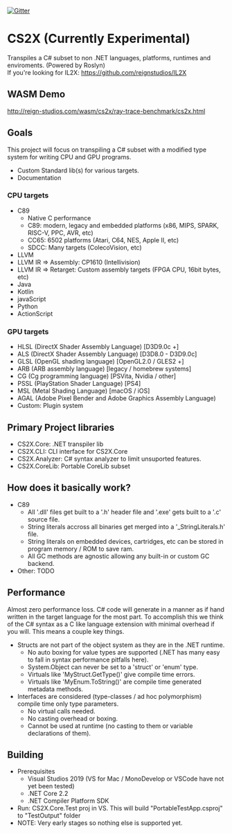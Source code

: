 [![Gitter](https://badges.gitter.im/ReignStudios/CS2X.svg)](https://gitter.im/ReignStudios/CS2X?utm_source=badge&utm_medium=badge&utm_campaign=pr-badge)

# CS2X (Currently Experimental)
Transpiles a C# subset to non .NET languages, platforms, runtimes and enviroments. (Powered by Roslyn)<br>
If you're looking for IL2X: https://github.com/reignstudios/IL2X

## WASM Demo
http://reign-studios.com/wasm/cs2x/ray-trace-benchmark/cs2x.html

## Goals
This project will focus on transpiling a C# subset with a modified type system for writing CPU and GPU programs.
* Custom Standard lib(s) for various targets.
* Documentation

### CPU targets
* C89
	* Native C performance
	* C89: modern, legacy and embedded platforms (x86, MIPS, SPARK, RISC-V, PPC, AVR, etc)
	* CC65: 6502 platforms (Atari, C64, NES, Apple II, etc)
	* SDCC: Many targets (ColecoVision, etc)
* LLVM
* LLVM IR => Assembly: CP1610 (Intellivision)
* LLVM IR => Retarget: Custom assembly targets (FPGA CPU, 16bit bytes, etc)
* Java
* Kotlin
* javaScript
* Python
* ActionScript

### GPU targets
* HLSL (DirectX Shader Assembly Language) [D3D9.0c +]
* ALS (DirectX Shader Assembly Language) [D3D8.0 - D3D9.0c]
* GLSL (OpenGL shading language) [OpenGL2.0 / GLES2 +]
* ARB (ARB assembly language) [legacy / homebrew systems]
* CG (Cg programming language) [PSVita, Nvidia / other]
* PSSL (PlayStation Shader Language) [PS4]
* MSL (Metal Shading Language) [macOS / iOS]
* AGAL (Adobe Pixel Bender and Adobe Graphics Assembly Language)
* Custom: Plugin system

## Primary Project libraries
* CS2X.Core: .NET transpiler lib
* CS2X.CLI: CLI interface for CS2X.Core
* CS2X.Analyzer: C# syntax analyzer to limit unsuported features.
* CS2X.CoreLib: Portable CoreLib subset

## How does it basically work?
* C89
	* All '.dll' files get built to a '.h' header file and '.exe' gets built to a '.c' source file.
	* String literals accross all binaries get merged into a '_StringLiterals.h' file.
	* String literals on embedded devices, cartridges, etc can be stored in program memory / ROM to save ram.
	* All GC methods are agnostic allowing any built-in or custom GC backend.
* Other: TODO

## Performance
Almost zero performance loss. C# code will generate in a manner as if hand written in the target language for the most part. To accomplish this we think of the C# syntax as a C like language extension with minimal overhead if you will. This means a couple key things.
* Structs are not part of the object system as they are in the .NET runtime.
	* No auto boxing for value types are supported (.NET has many easy to fall in syntax performance pitfalls here).
	* System.Object can never be set to a 'struct' or 'enum' type.
	* Virtuals like 'MyStruct.GetType()' give compile time errors.
	* Virtuals like 'MyEnum.ToString()' are compile time generated metadata methods.
* Interfaces are considered (type-classes / ad hoc polymorphism) compile time only type parameters.
	* No virtual calls needed.
	* No casting overhead or boxing.
	* Cannot be used at runtime (no casting to them or variable declarations of them).

## Building
* Prerequisites
	* Visual Studios 2019 (VS for Mac / MonoDevelop or VSCode have not yet been tested)
	* .NET Core 2.2
	* .NET Compiler Platform SDK
* Run: CS2X.Core.Test proj in VS. This will build "PortableTestApp.csproj" to "TestOutput" folder
* NOTE: Very early stages so nothing else is supported yet.